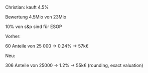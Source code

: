 Christian: kauft 4.5%

Bewertung 4.5Mio von 23Mio

10% von s&p sind für ESOP

Vorher:

60 Anteile von 25 000 -> 0.24% -> 57k€

Neu:

306 Anteile von 25000 -> 1.2% -> 55k€ (rounding, exact valuation)



